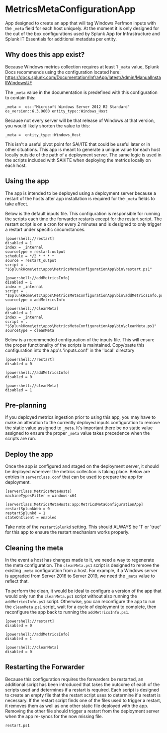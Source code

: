 # MetricsMetaConfigurationApp
App designed to create an app that will tag Windows Perfmon inputs with the `_meta` field for each host uniquely. At the moment it is only designed for the out of the box configurations used by Splunk App for Infrastructure and Splunk IT Essentials for additional metadata per entity.

## Why does this app exist?
Because Windows metrics collection requires at least 1 `_meta` value, Splunk Docs recommends using the configuration located here: https://docs.splunk.com/Documentation/InfraApp/latest/Admin/ManualInstallWindowsUF

The `_meta` value in the documentation is predefined with this configuration to contain this:
```
_meta =  os::"Microsoft Windows Server 2012 R2 Standard" os_version::6.3.9600 entity_type::Windows_Host
```
Because not every server will be that release of Windows at that version, you would likely shorten the value to this:
```
_meta =  entity_type::Windows_Host
```
This isn't a useful pivot point for SAI/ITE that could be useful later or in other situations. This app is meant to generate a unique value for each host locally outside of the path of a deployment server. The same logic is used in the scripts included with SAI/ITE when deploying the metrics locally on each host.

## Using the app
The app is intended to be deployed using a deployment server because a restart of the hosts after app installation is required for the `_meta` fields to take affect.

Below is the default inputs file. This configuration is responsible for running the scripts each time the forwarder restarts except for the restart script. The restart script is on a cron for every 2 minutes and is designed to only trigger a restart under specific circumstances.
```
[powershell://restart]
disabled = 1
index = _internal
sourcetype = restart:output
schedule = */2 * * * *
source = restart_output
script = . "$SplunkHome\etc\apps\MetricsMetaConfigurationApp\bin\restart.ps1"

[powershell://addMetricsInfo]
disabled = 1
index = _internal
script = . "$SplunkHome\etc\apps\MetricsMetaConfigurationApp\bin\addMetricsInfo.ps1"
sourcetype = addMetricsInfo

[powershell://cleanMeta]
disabled = 1
index = _internal
script = . "$SplunkHome\etc\apps\MetricsMetaConfigurationApp\bin\cleanMeta.ps1"
sourcetype = cleanMeta
```
Below is a recommended configuration of the inputs file. This will ensure the proper functionality of the scripts is maintained. Copy/paste this configuration into the app's 'inputs.conf' in the 'local' directory
```
[powershell://restart]
disabled = 0

[powershell://addMetricsInfo]
disabled = 0

[powershell://cleanMeta]
disabled = 1
```
## Pre-planning
If you deployed metrics ingestion prior to using this app, you may have to make an alteration to the currently deployed inputs configuration to remove the static value assigned to `_meta`. It's important there be no static value assigned to ensure the proper `_meta` value takes precedence when the scripts are run.

## Deploy the app
Once the app is configured and staged on the deployment server, it should be deployed wherever the metrics collection is taking place. Below are entries in `serverclass.conf` that can be used to prepare the app for deployment.
```
[serverClass:MetricsMetaHosts]
machineTypesFilter = windows-x64

[serverClass:MetricsMetaHosts:app:MetricsMetaConfigurationApp]
restartSplunkWeb = 0
restartSplunkd = 1
stateOnClient = enabled
```
Take note of the `restartSplunkd` setting. This should ALWAYS be '1' or 'true' for this app to ensure the restart mechanism works properly.

## Cleaning the meta
In the event a host has changes made to it, we need a way to regenerate the meta configuration. The `cleanMeta.ps1` script is designed to remove the existing `_meta` configuration from a host. For example, if a Windows server is upgraded from Server 2016 to Server 2019, we need the `_meta` value to reflect that.

To perform the clean, it would be ideal to configure a version of the app that would only run the `cleanMeta.ps1` script without also running the `addMetricsInfo.ps1` script. Otherwise, you can reconfigure the app to run the `cleanMeta.ps1` script, wait for a cycle of deployment to complete, then reconfigure the app back to running the `addMetricsInfo.ps1`.
```
[powershell://restart]
disabled = 0

[powershell://addMetricsInfo]
disabled = 1

[powershell://cleanMeta]
disabled = 0
```
## Restarting the Forwarder
Because this configuration requires the forwarders be restarted, an additional script has been introduced that takes the outcome of each of the scripts used and determines if a restart is required. Each script is designed to create an empty file that the restart script uses to determine if a restart is necessary. If the restart script finds one of the files used to trigger a restart, it removes them as well as one other static file deployed with the app. Removing the other file should trigger a restart from the deployment server when the app re-syncs for the now missing file.

`restart.ps1`
